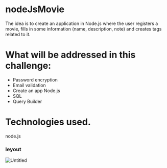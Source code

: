 # nodeJsMovie

The idea is to create an application in Node.js where the user registers a movie, fills in some information (name, description, note) and creates tags related to it.

# What will be addressed in this challenge:

- Password encryption
- Email validation
- Create an app Node.js
- SQL
- Query Builder

# Technologies used.

node.js

### leyout

![Untitled](https://user-images.githubusercontent.com/116130802/233846908-d8f94349-16aa-48fe-b4ba-3b6337be6a3e.png)

